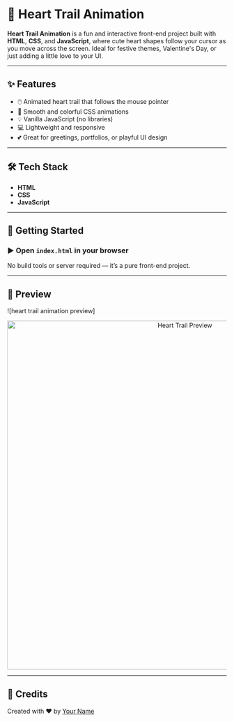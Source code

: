 # 💖 Heart Trail Animation

**Heart Trail Animation** is a fun and interactive front-end project built with **HTML**, **CSS**, and **JavaScript**, where cute heart shapes follow your cursor as you move across the screen. Ideal for festive themes, Valentine's Day, or just adding a little love to your UI.

---

## ✨ Features

- 🖱️ Animated heart trail that follows the mouse pointer
- 🎨 Smooth and colorful CSS animations
- 💡 Vanilla JavaScript (no libraries)
- 💻 Lightweight and responsive
- 💕 Great for greetings, portfolios, or playful UI design

---

## 🛠 Tech Stack

- **HTML**
- **CSS**
- **JavaScript**

---

## 🚀 Getting Started

### ▶️ Open `index.html` in your browser
No build tools or server required — it’s a pure front-end project.

---

## 📸 Preview

![heart trail animation preview]<p align="center">
  <img src="https://github.com/user-attachments/assets/e6979536-0ef1-41c8-83d9-45436a62efac" alt="Heart Trail Preview" width="800" />
</p>


---

## 🙌 Credits
Created with ❤️ by [Your Name](https://github.com/Raghunandan0)


